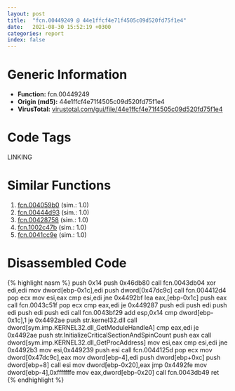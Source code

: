 ```yaml
---
layout: post
title:  "fcn.00449249 @ 44e1ffcf4e71f4505c09d520fd75f1e4"
date:   2021-08-30 15:52:19 +0300
categories: report
index: false
---
```


# Generic Information
- **Function:** fcn.00449249
- **Origin (md5):** 44e1ffcf4e71f4505c09d520fd75f1e4
- **VirusTotal:** [virustotal.com/gui/file/44e1ffcf4e71f4505c09d520fd75f1e4][virustotal_ref]

# Code Tags
<span class="tag" id="LINKING">LINKING</span>


# Similar Functions

1. [fcn.004059b0][similar_1_ref] (sim.: 1.0)
2. [fcn.00444d93][similar_2_ref] (sim.: 1.0)
3. [fcn.00428758][similar_3_ref] (sim.: 1.0)
4. [fcn.1002c47b][similar_4_ref] (sim.: 1.0)
5. [fcn.0041cc9e][similar_5_ref] (sim.: 1.0)


# Disassembled Code

{% highlight nasm %}
push 0x14
push 0x46db80
call fcn.0043db04
xor edi,edi
mov dword[ebp-0x1c],edi
push dword[0x47dc9c]
call fcn.004412d4
pop ecx
mov esi,eax
cmp esi,edi
jne 0x4492bf
lea eax,[ebp-0x1c]
push eax
call fcn.0043c51f
pop ecx
cmp eax,edi
je 0x449287
push edi
push edi
push edi
push edi
push edi
call fcn.0043bf29
add esp,0x14
cmp dword[ebp-0x1c],1
je 0x4492ae
push str.kernel32.dll
call dword[sym.imp.KERNEL32.dll_GetModuleHandleA]
cmp eax,edi
je 0x4492ae
push str.InitializeCriticalSectionAndSpinCount
push eax
call dword[sym.imp.KERNEL32.dll_GetProcAddress]
mov esi,eax
cmp esi,edi
jne 0x4492b3
mov esi,0x449239
push esi
call fcn.0044125d
pop ecx
mov dword[0x47dc9c],eax
mov dword[ebp-4],edi
push dword[ebp+0xc]
push dword[ebp+8]
call esi
mov dword[ebp-0x20],eax
jmp 0x4492fe
mov dword[ebp-4],0xfffffffe
mov eax,dword[ebp-0x20]
call fcn.0043db49
ret
{% endhighlight %}


[similar_1_ref]: /report/fcn.004059b0@e38ba004520fa1a86a35b63e8d5843ef
[similar_2_ref]: /report/fcn.00444d93@7b00dd8f2abf54a73bfb09681334ff78
[similar_3_ref]: /report/fcn.00428758@de21a548b66aa6c0b17491b6a31e14fa
[similar_4_ref]: /report/fcn.1002c47b@481b545f5c18f2fce1caac67ddc419e8
[similar_5_ref]: /report/fcn.0041cc9e@6a695c8c50dfc99993406e2740c7c273
[virustotal_ref]: https://www.virustotal.com/gui/file/44e1ffcf4e71f4505c09d520fd75f1e4